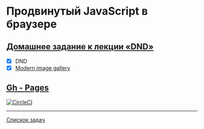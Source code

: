# Продвинутый JavaScript в браузере

## [Домашнее задание к лекции «DND»](https://github.com/TomSG03/ahj-homeworks/tree/simplification/dnd)

- [x] DND
- [x] [Modern image gallery](https://github.com/TomSG03/ahj-dnd-image-manager)

## [Gh - Pages](https://tomsg03.github.io/ahj-dnd-trello/)
[![CircleCI](https://circleci.com/gh/TomSG03/ahj-dnd-trello/tree/main.svg?style=svg)](https://circleci.com/gh/TomSG03/ahj-dnd-trello/tree/main)

---
[Спискок задач](https://github.com/TomSG03/ahs-homeworks-list)
